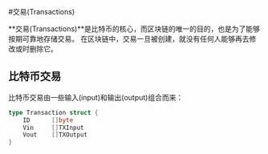 #交易(Transactions)

**交易(Transactions)**是比特币的核心，而区块链的唯一的目的，也是为了能够按期可靠地存储交易。
在区块链中，交易一旦被创建，就没有任何人能够再去修改或时删除它。

## 比特币交易

比特币交易由一些输入(input)和输出(output)组合而来：

```go
type Transaction struct {
	ID 		[]byte
	Vin 	[]TXInput
	Vout 	[]TXOutput
}
```


